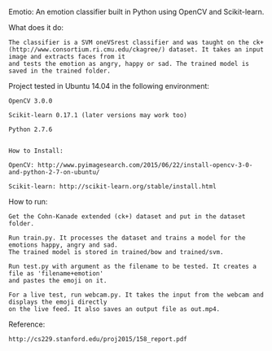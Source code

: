 Emotio: An emotion classifier built in Python using OpenCV and Scikit-learn.

What does it do:

	The classifier is a SVM oneVSrest classifier and was taught on the ck+
	(http://www.consortium.ri.cmu.edu/ckagree/) dataset. It takes an input image and extracts faces from it
	and tests the emotion as angry, happy or sad. The trained model is saved in the trained folder.

Project tested in Ubuntu 14.04 in the following environment:

	OpenCV 3.0.0
	
	Scikit-learn 0.17.1 (later versions may work too)
	
	Python 2.7.6
	
	
	How to Install:
	
	OpenCV: http://www.pyimagesearch.com/2015/06/22/install-opencv-3-0-and-python-2-7-on-ubuntu/
	
	Scikit-learn: http://scikit-learn.org/stable/install.html
	
How to run:
	
	Get the Cohn-Kanade extended (ck+) dataset and put in the dataset folder.
	
	Run train.py. It processes the dataset and trains a model for the emotions happy, angry and sad.
	The trained model is stored in trained/bow and trained/svm.
	
	Run test.py with argument as the filename to be tested. It creates a file as 'filename+emotion' 
	and pastes the emoji on it.
	
	For a live test, run webcam.py. It takes the input from the webcam and displays the emoji directly
	on the live feed. It also saves an output file as out.mp4.
	

Reference:

	http://cs229.stanford.edu/proj2015/158_report.pdf
	

